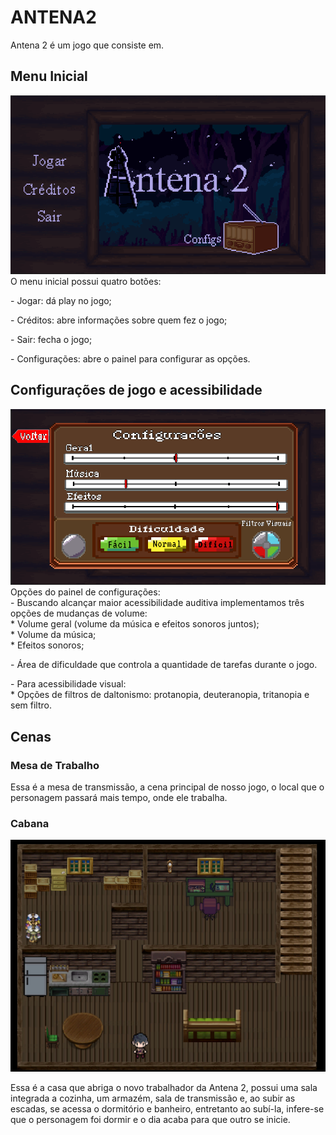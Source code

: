# ANTENA2
Antena 2 é um jogo que consiste em.
## Menu Inicial
<img src="inicioprint.png">
<div>O menu inicial possui quatro botões: </div>
<p>- Jogar: dá play no jogo;</p>
<p>- Créditos: abre informações sobre quem fez o jogo;</p>
<p>- Sair: fecha o jogo;</p>
<p>- Configurações: abre o painel para configurar as opções.</p>

## Configurações de jogo e acessibilidade
<img src="configs.png">
<div>Opções do painel de configurações:</div>
<div>- Buscando alcançar maior acessibilidade auditiva implementamos três opções de mudanças de volume:
    <div>* Volume geral (volume da música e efeitos sonoros juntos);</div>
    <div>* Volume da música;</div>
    <div>* Efeitos sonoros;</div>
    <p></p>
    </div>
<p>- Área de dificuldade que controla a quantidade de tarefas durante o jogo.</p>
<div>- Para acessibilidade visual:</div>
    <div>* Opções de filtros de daltonismo:  protanopia, deuteranopia, tritanopia e sem filtro.</div>

## Cenas
### Mesa de Trabalho

<div><p>Essa é a mesa de transmissão, a cena principal de nosso jogo, o local que o personagem passará mais tempo, onde ele trabalha.</p></div>

### Cabana
<img src="cabana.png">
<div><p>Essa é a casa que abriga o novo trabalhador da Antena 2, possui uma sala integrada a cozinha, um armazém, sala de transmissão e, ao subir as escadas, se acessa o dormitório e banheiro, entretanto ao subí-la, infere-se que o personagem foi dormir e o dia acaba para que outro se inicie. </p></div>
